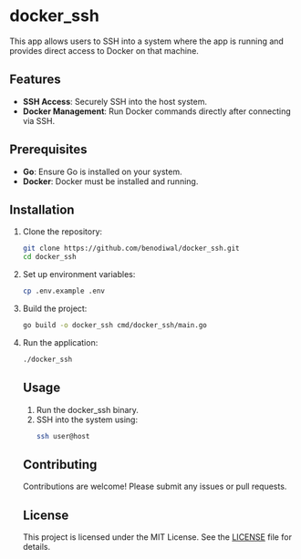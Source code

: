 # docker_ssh
This app allows users to SSH into a system where the app is running and provides direct access to Docker on that machine.

## Features
- **SSH Access**: Securely SSH into the host system.
- **Docker Management**: Run Docker commands directly after connecting via SSH.

## Prerequisites
- **Go**: Ensure Go is installed on your system.
- **Docker**: Docker must be installed and running.

## Installation
1. Clone the repository:
   ```bash
   git clone https://github.com/benodiwal/docker_ssh.git
   cd docker_ssh
   ```
   
3. Set up environment variables:
   ```bash
   cp .env.example .env
   ```
   
5. Build the project:
   ```bash
   go build -o docker_ssh cmd/docker_ssh/main.go
   ```
   
7. Run the application:
   ```bash
   ./docker_ssh
   ```

   ## Usage
   1. Run the docker_ssh binary.
   2. SSH into the system using:
      ```bash
      ssh user@host
      ```

   ## Contributing
   Contributions are welcome! Please submit any issues or pull requests.

   ## License
   This project is licensed under the MIT License. See the [LICENSE](LICENSE) file for details.
